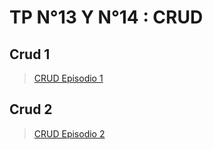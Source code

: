 # TP N°13 Y N°14 : CRUD

## Crud 1

>[CRUD Episodio 1](https://drive.google.com/file/d/1bFeh4QzhVZu_U5nHUb2tY08RMHZBKPAi/view)

## Crud 2

>[CRUD Episodio 2](https://drive.google.com/file/d/1SflBlEYlmfrZHYvXPo-IYeeXKgFIV8I6/view)
